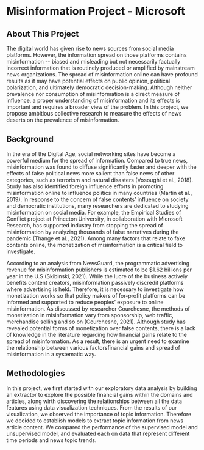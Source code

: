 # Misinformation Project - Microsoft

## About This Project

The digital world has given rise to news sources from social media platforms. However, the information spread on those platforms contains misinformation -- biased and misleading but not necessarily factually incorrect information that is routinely produced or amplified by mainstream news organizations. The spread of misinformation online can have profound results as it may have potential effects on public opinion, political polarization, and ultimately democratic decision-making. Although neither prevalence nor consumption of misinformation is a direct measure of influence, a proper understanding of misinformation and its effects is important and requires a broader view of the problem. In this project, we propose ambitious collective research to measure the effects of news deserts on the prevalence of misinformation.

## Background
In the era of the Digital Age, social networking sites have become a powerful medium for the spread of information. Compared to true news, misinformation was found to diffuse significantly faster and deeper with the effects of false political news more salient than false news of other categories, such as terrorism and natural disasters (Vosoughi et al., 2018). Study has also identified foreign influence efforts in promoting misinformation online to influence politics in many countries (Martin et al., 2019). In response to the concern of false contents’ influence on society and democratic institutions, many researchers are dedicated to studying misinformation on social media. For example, the Empirical Studies of Conflict project at Princeton University, in collaboration with Microsoft Research, has supported industry from stopping the spread of misinformation by analyzing thousands of false narratives during the pandemic (Thange et al., 2021). Among many factors that relate to fake contents online, the monetization of misinformation is a critical field to investigate.

According to an analysis from NewsGuard, the programmatic advertising revenue for misinformation publishers is estimated to be $1.62 billions per year in the U.S (Skibinski, 2021). While the lucre of the business actively benefits content creators, misinformation passively discredit platforms where advertising is held. Therefore, it is necessary to investigate how monetization works so that policy makers of for-profit platforms can be informed and supported to reduce peoples’ exposure to online misinformation. As discussed by researcher Courchesne, the methods of monetization in misinformation vary from sponsorship, web traffic, merchandise selling and so on (Courchesne, 2021). Although study has revealed potential forms of monetization over false contents, there is a lack of knowledge in the literature regarding how financial gains relate to the spread of misinformation. As a result, there is an urgent need to examine the relationship between various factorsfinancial gains and spread of misinformation in a systematic way.

## Methodologies

In this project, we first started with our exploratory data analysis by building an extractor to explore the possible financial gains within the domains and articles, along wirth discovering the relationships between all the data features using data visualization techniques. From the results of our visualization, we observed the importance of topic information. Therefore we decided to establish models to extract topic information from news article content. We compared the performance of the supervised model and unsupervised model, and evaluated each on data that represent different time periods and news topic trends. 
